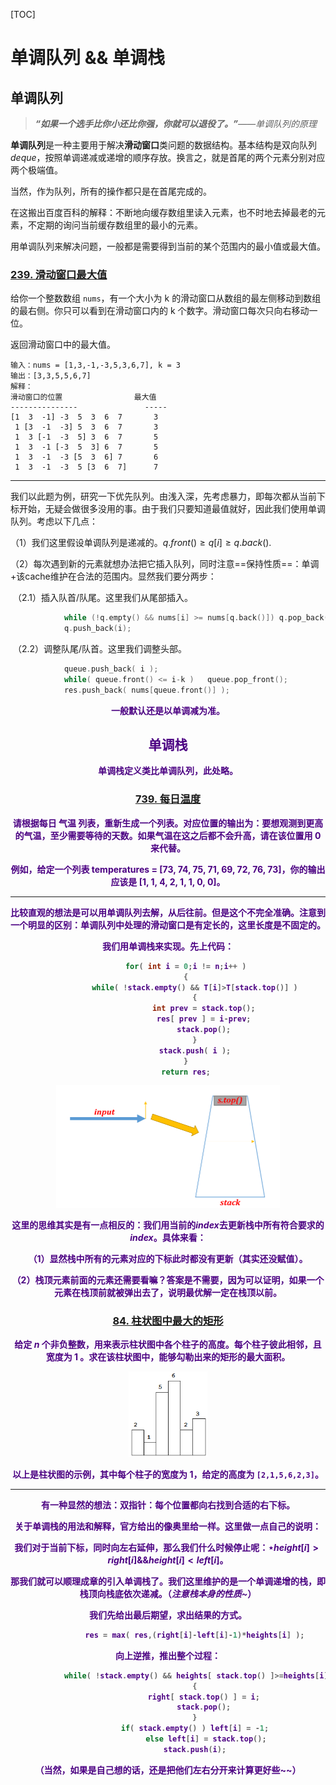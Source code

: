 [TOC]

# 单调队列 && 单调栈

## 单调队列

> ***“如果一个选手比你小还比你强，你就可以退役了。”**——单调队列的原理*

**单调队列**是一种主要用于解决**滑动窗口**类问题的数据结构。基本结构是双向队列$deque$，按照单调递减或递增的顺序存放。换言之，就是首尾的两个元素分别对应两个极端值。

当然，作为队列，所有的操作都只是在首尾完成的。

在这搬出百度百科的解释：不断地向缓存数组里读入元素，也不时地去掉最老的元素，不定期的询问当前缓存数组里的最小的元素。

用单调队列来解决问题，一般都是需要得到当前的某个范围内的最小值或最大值。





### [239. 滑动窗口最大值](https://leetcode-cn.com/problems/sliding-window-maximum/)

给你一个整数数组 `nums`，有一个大小为 k 的滑动窗口从数组的最左侧移动到数组的最右侧。你只可以看到在滑动窗口内的 k 个数字。滑动窗口每次只向右移动一位。

返回滑动窗口中的最大值。

```
输入：nums = [1,3,-1,-3,5,3,6,7], k = 3
输出：[3,3,5,5,6,7]
解释：
滑动窗口的位置                最大值
---------------               -----
[1  3  -1] -3  5  3  6  7       3
 1 [3  -1  -3] 5  3  6  7       3
 1  3 [-1  -3  5] 3  6  7       5
 1  3  -1 [-3  5  3] 6  7       5
 1  3  -1  -3 [5  3  6] 7       6
 1  3  -1  -3  5 [3  6  7]      7
```

------

我们以此题为例，研究一下优先队列。由浅入深，先考虑暴力，即每次都从当前下标开始，无疑会做很多没用的事。由于我们只要知道最值就好，因此我们使用单调队列。考虑以下几点：

（1）我们这里假设单调队列是递减的。$q.front() \ge q[i] \ge q.back()$.

（2）每次遇到新的元素就想办法把它插入队列，同时注意==保持性质==：单调+该cache维护在合法的范围内。显然我们要分两步：

​		（2.1）插入队首/队尾。这里我们从尾部插入。

```c++
            while (!q.empty() && nums[i] >= nums[q.back()])	q.pop_back();
            q.push_back(i);
```

​		（2.2）调整队尾/队首。这里我们调整头部。

```c++
            queue.push_back( i );
            while( queue.front() <= i-k )	queue.pop_front();
            res.push_back( nums[queue.front()] );
```

<div align = 'center'><font color = indigo><B>一般默认还是以单调减为准。







## 单调栈

单调栈定义类比单调队列，此处略。



### [739. 每日温度](https://leetcode-cn.com/problems/daily-temperatures/)

请根据每日 气温 列表，重新生成一个列表。对应位置的输出为：要想观测到更高的气温，至少需要等待的天数。如果气温在这之后都不会升高，请在该位置用 0 来代替。

例如，给定一个列表 temperatures = [73, 74, 75, 71, 69, 72, 76, 73]，你的输出应该是 [1, 1, 4, 2, 1, 1, 0, 0]。

------

比较直观的想法是可以用单调队列去解，从后往前。但是这个不完全准确。注意到一个明显的区别：单调队列中处理的滑动窗口是有定长的，这里长度是不固定的。

我们用单调栈来实现。先上代码：

```c++
        for( int i = 0;i != n;i++ )
        {
            while( !stack.empty() && T[i]>T[stack.top()] )
            {
                int prev = stack.top();
                res[ prev ] = i-prev;
                stack.pop();
            }
            stack.push( i );
        }
        return res;
```

<img src=".\image\Deque_01.png" style="zoom:50%;" />

这里的思维其实是有一点相反的：我们用当前的$index$去更新栈中所有符合要求的$index$。具体来看：

（1）显然栈中所有的元素对应的下标此时都没有更新（其实还没赋值）。

（2）栈顶元素前面的元素还需要看嘛？答案是不需要，因为可以证明，如果一个元素在栈顶前就被弹出去了，说明最优解一定在栈顶以前。



### [84. 柱状图中最大的矩形](https://leetcode-cn.com/problems/largest-rectangle-in-histogram/) 

给定 *n* 个非负整数，用来表示柱状图中各个柱子的高度。每个柱子彼此相邻，且宽度为 1 。求在该柱状图中，能够勾勒出来的矩形的最大面积。

<img src=".\image\Deque_02.png" style="zoom:67%;" />

以上是柱状图的示例，其中每个柱子的宽度为 1，给定的高度为 `[2,1,5,6,2,3]`。

------

有一种显然的想法：双指针：每个位置都向右找到合适的右下标。

关于单调栈的用法和解释，官方给出的像奥里给一样。这里做一点自己的说明：

我们对于当前下标，同时向左右延伸，那么我们什么时候停止呢：$\star height[i] > right[i] \&\& height[i]<left[i]$。

那我们就可以顺理成章的引入单调栈了。我们这里维护的是一个单调递增的栈，即栈顶向栈底依次递减。（***注意栈本身的性质~***）

我们先给出最后期望，求出结果的方式。

```c++
            res = max( res,(right[i]-left[i]-1)*heights[i] );
```

向上逆推，推出整个过程：

```c++
            while( !stack.empty() && heights[ stack.top() ]>=heights[i] )
            {
                right[ stack.top() ] = i;
                stack.pop();
            }
            if( stack.empty() ) left[i] = -1;
           		 else left[i] = stack.top();
            stack.push(i);
```

（当然，如果是自己想的话，还是把他们左右分开来计算更好些~~）